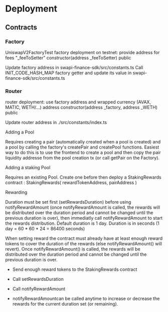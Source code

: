 # Deployment

## Contracts

### Factory
UniswapV2FactoryTest factory deployment on testnet: provide address for fees "_feeToSetter"
constructor(address _feeToSetter) public

Update factory address in swapi-finance-sdk/src/constants.ts
Call INIT_CODE_HASH_MAP factory getter and update its value in swapi-finance-sdk/src/constants.ts

### Router
router deployment: use factory address and wrapped currency (AVAX, MATIC, WETH/...) address
constructor(address _factory, address _WETH) public

Update router address in ./src/constants/index.ts


Adding a Pool

Requires creating a pair (automatically created when a pool is created) and a pool by calling the factory's createPair and createPool functions.
Easiest way to do this is to use the frontend to create a pool and then copy the pair liquidity  addresse from the pool creation tx (or call getPair on the Factory).

Adding a staking Pool

Requires an existing Pool. Create one before then deploy a StakingRewards contract :
 StakingRewards( rewardTokenAddress, pairAddress )


Rewarding

Duration must be set first (setRewardsDuration) before using notifyRewardAmount (once notifyRewardAmount is called, the rewards will be distributed over the duration period and cannot be changed until the previous duration is over), then immediatly call notifyRewardAmount to start the rewards distribution.
Default duration is 1 day.
Duration is in seconds (1 day = 60 * 60 * 24 = 86400 seconds)

When setting reward the contract must already have at least enough reward tokens to cover the duration of the rewards (else notifyRewardAmount() will revert).
Once notifyRewardAmount() is called, the rewards will be distributed over the duration period and cannot be changed until the previous duration is over.

- Send enough reward tokens to the StakingRewards contract
- Call setRewardsDuration
- Call notifyRewardAmount

- notifyRewardAmountcan be called anytime to increase or decrease the rewards for the current  duration set (or remaining).